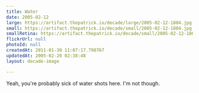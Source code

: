 ```yaml
---
title: Water
date: 2005-02-12
large: https://artifact.thepatrick.io/decade/large/2005-02-12-1804.jpg
small: https://artifact.thepatrick.io/decade/small/2005-02-12-1804.jpg
smallRetina: https://artifact.thepatrick.io/decade/small/2005-02-12-1804@2x.jpg
flickrUrl: null
photoId: null
createdAt: 2011-01-30 11:07:17.790767
updatedAt: 2005-02-20 02:38:48
layout: decade-image

---
```

Yeah, you're probably sick of water shots here. I'm not though.
